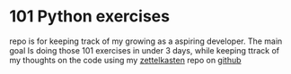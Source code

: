 # 101 Python exercises
  repo is for keeping track of my growing as a aspiring developer.
  The main goal Is doing those 101 exercises in under 3 days, while keeping ttrack of my thoughts on the code using my [zettelkasten](https://en.wikipedia.org/wiki/Zettelkasten) repo on [github](https://github.com/LohanGuedes/zet)
